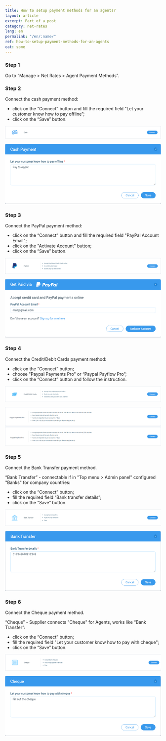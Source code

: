 ```yaml
---
title: How to setup payment methods for an agents?
layout: article
excerpt: Part of a post
category: net-rates
lang: en
permalink: "/en/:name/"
ref: how-to-setup-payment-methods-for-an-agents
cat: some
---
```


### **Step 1**

Go to “Manage > Net Rates > Agent Payment Methods”.

### **Step 2**

Connect the cash payment method:
- click on the “Connect” button and fill the required field "Let your customer know how to pay offline”;
- click on the “Save” button.

![Agents_payment_methods1](/assets/images/agents_payment_methods1.png)

![Agents_payment_methods2](/assets/images/agents_payment_methods2.png)

### **Step 3**

Connect the PayPal payment method:
- click on the “Connect” button and fill the required field "PayPal Account Email";
- click on the "Activate Account" button;
- click on the “Save” button.

![Agents_payment_methods3](/assets/images/agents_payment_methods3.png)

![Agents_payment_methods4](/assets/images/agents_payment_methods4.png)

### **Step 4**

Connect the Credit/Debit Cards payment method:
- click on the “Connect” button;
- choose "Paypal Payments Pro" or “Paypal Payflow Pro”;
- click on the “Connect” button and follow the instruction.

![Agents_payment_methods5](/assets/images/agents_payment_methods5.png)

![Agents_payment_methods6](/assets/images/agents_payment_methods6.png)

### **Step 5**

Connect the Bank Transfer payment method.

“Bank Transfer” - connectable if in "Top menu > Admin panel" configured "Banks" for company countries:
- click on the “Connect” button;
- fill the required field “Bank transfer details”;
- click on the “Save” button.

![Agents_payment_methods7](/assets/images/agents_payment_methods7.png)

![Agents_payment_methods8](/assets/images/agents_payment_methods8.png)

### **Step 6**

Connect the Cheque payment method.

“Cheque” - Supplier connects "Cheque" for Agents, works like “Bank Transfer”:
- click on the “Connect” button;
- fill the required field "Let your customer know how to pay with cheque";
- click on the “Save” button.

![Agents_payment_methods9](/assets/images/agents_payment_methods9.png)

![Agents_payment_methods10](/assets/images/agents_payment_methods10.png)
